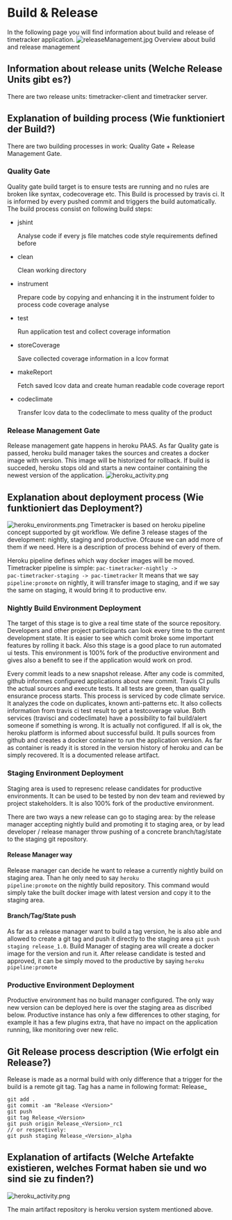 # Build & Release
In the following page you will find information about build and release of timetracker application.
![releaseManagement.jpg](releaseManagement.jpg)
Overview about build and release management

## Information about release units (Welche Release Units gibt es?)

There are two release units: timetracker-client and timetracker server.

## Explanation of building process (Wie funktioniert der Build?)

There are two building processes in work: Quality Gate + Release Management Gate.

### Quality Gate

Quality gate build target is to ensure tests are running and no rules are broken like syntax, codecoverage etc.
This Build is processed by travis ci. It is informed by every pushed commit and triggers the build automatically.
The build process consist on following build steps:

 * jshint 
 
     Analyse code if every js file matches code style requirements defined before
   
 * clean
 
    Clean working directory
    
 * instrument
 
    Prepare code by copying and enhancing it in the instrument folder to process code coverage analyse
    
 * test
 
     Run application test and collect coverage information
    
 * storeCoverage
 
    Save collected coverage information in a lcov format
     
 * makeReport
 
    Fetch saved lcov data and create human readable code coverage report
    
 * codeclimate
 
    Transfer lcov data to the codeclimate to mess quality of the product
    
### Release Management Gate
    
Release management gate happens in heroku PAAS. As far Quality gate is passed, heroku build manager takes the sources and creates a docker image with version.
This image will be historized for rollback. If build is succeded, heroku stops old and starts a new container containing the newest version of the application.
![heroku_activity.png](heroku_activity.png)

## Explanation about deployment process (Wie funktioniert das Deployment?)
![heroku_environments.png](heroku_environments.png)
Timetracker is based on heroku pipeline concept supported by git workflow. We define 3 release stages of the development: nightly, staging and productive.
Ofcause we can add more of them if we need. Here is a description of process behind of every of them.

Heroku pipeline defines which way docker images will be moved. Timetracker pipeline is simple:
<code>pac-timetracker-nightly -> pac-timetracker-staging -> pac-timetracker</code>
It means that we say <code>pipeline:promote</code> on nightly, it will transfer image to staging, and if we say the same on staging, it would bring it to productive env.

### Nightly Build Environment Deployment

The target of this stage is to give a real time state of the source repository. Developers and other project participants can look every time to the current development state.
It is easier to see which comit broke some important features by rolling it back. Also this stage is a good place to run automated ui tests. 
This environment is 100% fork of the productive environment and gives also a benefit to see if the application would work on prod.

Every commit leads to a new snapshot release. After any code is commited, github informes configured applications about new commit.
Travis CI pulls the actual sources and execute tests. It all tests are green, than quality ensurance process starts.
This process is serviced by code climate service. It analyzes the code on duplicates, known anti-patterns etc. It also collects information from travis ci test result to get a testcoverage value.
Both services (travisci and codeclimate) have a possibility to fail build/alert someone if something is wrong. It is actually not configured.
If all is ok, the heroku platform is informed about successful build. It pulls sources from github and creates a docker container to run the application version.
As far as container is ready it is stored in the version history of heroku and can be simply recovered. It is a documented release artifact.

### Staging Environment Deployment

Staging area is used to represenc release candidates for productive environments. It can be used to be tested by non dev team and reviewed by project stakeholders.
It is also 100% fork of the productive environment.

There are two ways a new release can go to staging area: by the release manager accepting nightly build and promoting it to staging area, or by lead developer / release manager throw pushing of a concrete branch/tag/state to the staging git repository.

#### Release Manager way

Release manager can decide he want to release a currently nightly build on staging area. Than he only need to say <code>heroku pipeline:promote</code> on the nightly build repository. 
This command would simply take the built docker image with latest version and copy it to the staging area.

#### Branch/Tag/State push 

As far as a release manager want to build a tag version, he is also able and allowed to create a git tag and push it directly to the staging area <code>git push staging release_1.0</code>.
Build Manager of staging area will create a docker image for the version and run it.
After release candidate is tested and approved, it can be simply moved to the productive by saying <code>heroku pipeline:promote</code>

### Productive Environment Deployment
Productive environment has no build manager configured. The only way new version can be deployed here is over the staging area as discribed below.
Productive instance has only a few differences to other staging, for example it has a few plugins extra, that have no impact on the application running, like monitoring over new relic.

## Git Release process description (Wie erfolgt ein Release?)

Release is made as a normal build with only difference that a trigger for the build is a remote git tag.
Tag has a name in following format: Release_<Version>

```
git add .
git commit -am "Release <Version>"
git push
git tag Release_<Version>
git push origin Release_<Version>_rc1
// or respectively:
git push staging Release_<Version>_alpha
```

## Explanation of artifacts (Welche Artefakte existieren, welches Format haben sie und wo sind sie zu finden?)

![heroku_activity.png](heroku_activity.png)

The main artifact repository is heroku version system mentioned above. 